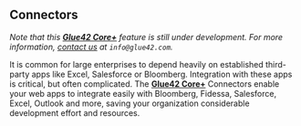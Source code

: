 ## Connectors

*Note that this [**Glue42 Core+**](https://glue42.com/core-plus/) feature is still under development. For more information, [contact us](https://glue42.com/contacts/) at `info@glue42.com`.*

It is common for large enterprises to depend heavily on established third-party apps like Excel, Salesforce or Bloomberg. Integration with these apps is critical, but often complicated. The [**Glue42 Core+**](https://glue42.com/core-plus/) Connectors enable your web apps to integrate easily with Bloomberg, Fidessa, Salesforce, Excel, Outlook and more, saving your organization considerable development effort and resources.